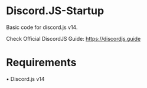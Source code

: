 # Discord.JS-Startup
Basic code for discord.js v14.

Check Official DiscordJS Guide: 
https://discordjs.guide

# Requirements

• Discord.js v14
